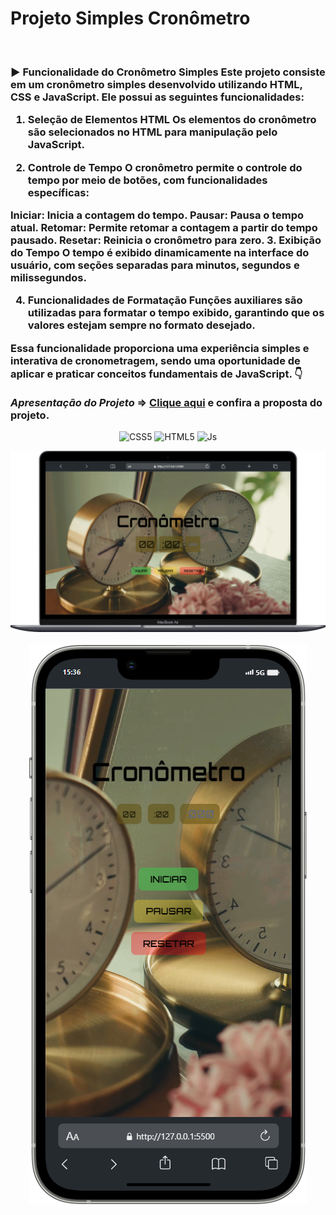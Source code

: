 # Projeto Simples Cronômetro
<br>

<h3>
   ▶️ Funcionalidade do Cronômetro Simples
Este projeto consiste em um cronômetro simples desenvolvido utilizando HTML, CSS e JavaScript. Ele possui as seguintes funcionalidades:

1. Seleção de Elementos HTML
Os elementos do cronômetro são selecionados no HTML para manipulação pelo JavaScript.

2. Controle de Tempo
O cronômetro permite o controle do tempo por meio de botões, com funcionalidades específicas:

Iniciar: Inicia a contagem do tempo.
Pausar: Pausa o tempo atual.
Retomar: Permite retomar a contagem a partir do tempo pausado.
Resetar: Reinicia o cronômetro para zero.
3. Exibição do Tempo
O tempo é exibido dinamicamente na interface do usuário, com seções separadas para minutos, segundos e milissegundos.

4. Funcionalidades de Formatação
Funções auxiliares são utilizadas para formatar o tempo exibido, garantindo que os valores estejam sempre no formato desejado.

Essa funcionalidade proporciona uma experiência simples e interativa de cronometragem, sendo uma oportunidade de aplicar e praticar conceitos fundamentais de JavaScript. 👇
<br>
<br>
***Apresentação do Projeto*** => [Clique aqui](https://andrade-cronometro-devclub.netlify.app) e confira a proposta do projeto.
                                     
</h3>

<p align="center">
  <img alt="CSS5" height="30" width="40" src="https://img.shields.io/badge/CSS3-1572B6?style=for-the-badge&logo=css3&logoColor=white">
  <img alt="HTML5" height="30" width="40" src="https://img.shields.io/badge/HTML5-E34F26?style=for-the-badge&logo=html5&logoColor=white">
  <img alt="Js" height="30" width="40" src="https://img.shields.io/badge/JavaScript-F7DF1E?style=for-the-badge&logo=javascript&logoColor=black">
</p>

<p align="center">
  <img src="https://github.com/Andradepadilhadev/PROJETO-CRON-METRO/blob/main/css/img/macboock.png?raw=true">
  <br>
  <br>
  <img src="https://github.com/Andradepadilhadev/PROJETO-CRON-METRO/blob/main/css/img/celular.png?raw=true">
</p>
